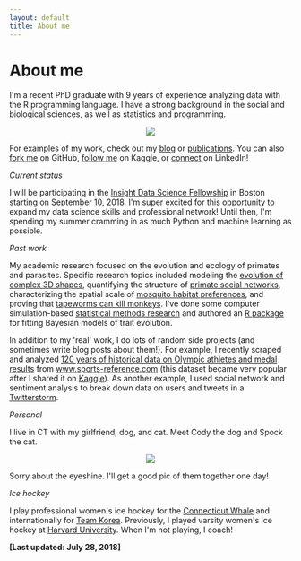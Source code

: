 ```yaml
---
layout: default
title: About me
---
```


<p><h1>About me</h1></p>

I'm a recent PhD graduate with 9 years of experience analyzing data with the R programming language. I have a strong background in the social and biological sciences, as well as statistics and programming.

<p align="center">
  <img src="https://i.imgur.com/Hmlxm7T.png?1">
</p>

For examples of my work, check out my [blog](https://rgriff23.github.io/blog.html) or [publications](https://rgriff23.github.io/blog.html). You can also [fork me](https://github.com/rgriff23) on GitHub, [follow me](https://www.kaggle.com/heesoo37) on Kaggle, or [connect](https://www.linkedin.com/in/randigriffin) on LinkedIn!

*Current status*

I will be participating in the [Insight Data Science Fellowship](https://www.insightdatascience.com/) in Boston starting on September 10, 2018. I'm super excited for this opportunity to expand my data science skills and professional network! Until then, I'm spending my summer cramming in as much Python and machine learning as possible.

*Past work*

My academic research focused on the evolution and ecology of primates and parasites. Specific research topics included modeling the [evolution of complex 3D shapes](https://rgriff23.github.io/2017/11/10/plotting-shape-changes-geomorph.html), quantifying the structure of [primate social networks](https://rgriff23.github.io/2017/04/26/primate-social-networks-in-igraph.html), characterizing the spatial scale of [mosquito habitat preferences](https://rgriff23.github.io/2017/05/23/mosquito-community-ecology-in-vegan.html), and proving that [tapeworms can kill monkeys](https://rgriff23.github.io/projects/gelada). I've done some computer simulation-based [statistical methods research](https://rgriff23.github.io/projects/pcm) and authored an [R package](https://rgriff23.github.io/projects/btw) for fitting Bayesian models of trait evolution. 

In addition to my 'real' work, I do lots of random side projects (and sometimes write blog posts about them!). For example, I recently scraped and analyzed [120 years of historical data on Olympic athletes and medal results](https://rgriff23.github.io/2018/05/27/olympic-history-1-web-scraping.html) from www.sports-reference.com (this dataset became very popular after I shared it on [Kaggle](https://www.kaggle.com/heesoo37/120-years-of-olympic-history-athletes-and-results)). As another example, I used social network and sentiment analysis to break down data on users and tweets in a [Twitterstorm](https://rgriff23.github.io/2017/06/29/Katie-Hinde-Twitterstorm.html).

*Personal*

I live in CT with my girlfriend, dog, and cat. Meet Cody the dog and Spock the cat.

<p align="center">
  <img src="https://i.imgur.com/EwNGdMe.jpg">
</p>

Sorry about the eyeshine. I'll get a good pic of them together one day!

*Ice hockey*

I play professional women's ice hockey for the [Connecticut Whale](https://www.theicegarden.com/2018/7/10/17553146/connecticut-whale-sign-randi-griffin-sarah-hughson-re-sign-hanna-beattie-team-korea-free-agency) and internationally for [Team Korea](https://today.duke.edu/2018/03/duke-olympian-will-soon-defend-her-phd). Previously, I played varsity women's ice hockey at [Harvard University](https://www.thecrimson.com/article/2018/2/1/randi-griffin-15q/). When I'm not playing, I coach!

**[Last updated: July 28, 2018]**
